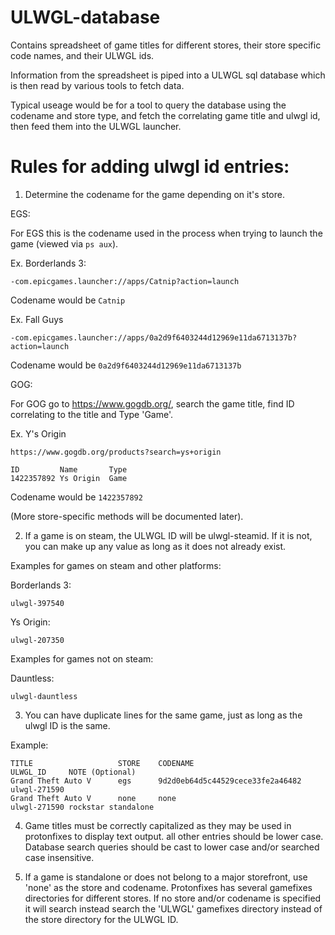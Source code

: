 # ULWGL-database
Contains spreadsheet of game titles for different stores, their store specific code names, and their ULWGL ids.

Information from the spreadsheet is piped into a ULWGL sql database which is then read by various tools to fetch data.

Typical useage would be for a tool to query the database using the codename and store type, and fetch the correlating game title and ulwgl id, then feed them into the ULWGL launcher.

# Rules for adding ulwgl id entries:

1. Determine the codename for the game depending on it's store.

EGS:

For EGS this is the codename used in the process when trying to launch the game (viewed via `ps aux`).

Ex. Borderlands 3:
```
-com.epicgames.launcher://apps/Catnip?action=launch
```
Codename would be `Catnip`

Ex. Fall Guys
```
-com.epicgames.launcher://apps/0a2d9f6403244d12969e11da6713137b?action=launch
```
Codename would be `0a2d9f6403244d12969e11da6713137b`

GOG:

For GOG go to https://www.gogdb.org/, search the game title, find ID correlating to the title and Type 'Game'.

Ex. Y's Origin
```
https://www.gogdb.org/products?search=ys+origin

ID         Name       Type
1422357892 Ys Origin  Game
```
Codename would be `1422357892`


(More store-specific methods will be documented later).

2. If a game is on steam, the ULWGL ID will be ulwgl-steamid. If it is not, you can make up any value as long as it does not already exist.

Examples for games on steam and other platforms:

Borderlands 3:
```
ulwgl-397540
```

Ys Origin:
```
ulwgl-207350
```

Examples for games not on steam:

Dauntless:
```
ulwgl-dauntless
```

3. You can have duplicate lines for the same game, just as long as the ulwgl ID is the same.

Example:  
```
TITLE                   STORE    CODENAME                              ULWGL_ID     NOTE (Optional)
Grand Theft Auto V      egs      9d2d0eb64d5c44529cece33fe2a46482      ulwgl-271590
Grand Theft Auto V      none     none                                  ulwgl-271590 rockstar standalone
```

4. Game titles must be correctly capitalized as they may be used in protonfixes to display text output. all other entries should be lower case. Database search queries should be cast to lower case and/or searched case insensitive.  

5. If a game is standalone or does not belong to a major storefront, use 'none' as the store and codename. Protonfixes has several gamefixes directories for different stores. If no store and/or codename is specified it will search instead search the 'ULWGL' gamefixes directory instead of the store directory for the ULWGL ID.
